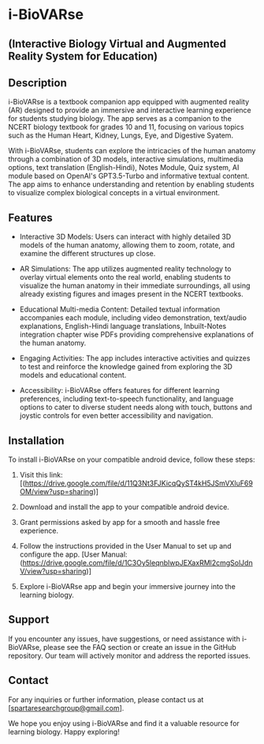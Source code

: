 # i-BioVARse
## (Interactive Biology Virtual and Augmented Reality System for Education)

## Description

i-BioVARse is a textbook companion app equipped with augmented reality (AR) designed to provide an immersive and interactive learning experience for students studying biology. The app serves as a companion to the NCERT biology textbook for grades 10 and 11, focusing on various topics such as the Human Heart, Kidney, Lungs, Eye, and Digestive Syatem.

With i-BioVARse, students can explore the intricacies of the human anatomy through a combination of 3D models, interactive simulations, multimedia options, text translation (English-Hindi), Notes Module, Quiz system, AI module based on OpenAI's GPT3.5-Turbo and informative textual content. The app aims to enhance understanding and retention by enabling students to visualize complex biological concepts in a virtual environment.

## Features

- Interactive 3D Models: Users can interact with highly detailed 3D models of the human anatomy, allowing them to zoom, rotate, and examine the different structures up close.

- AR Simulations: The app utilizes augmented reality technology to overlay virtual elements onto the real world, enabling students to visualize the human anatomy in their immediate surroundings, all using already existing figures and images present in the NCERT textbooks.

- Educational Multi-media Content: Detailed textual information accompanies each module, including video demonstration, text/audio explanations, English-Hindi language translations, Inbuilt-Notes integration chapter wise PDFs providing comprehensive explanations of the human anatomy.

- Engaging Activities: The app includes interactive activities and quizzes to test and reinforce the knowledge gained from exploring the 3D models and educational content.

- Accessibility: i-BioVARse offers features for different learning preferences, including text-to-speech functionality, and language options to cater to diverse student needs along with touch, buttons and joystic controls for even better accessibility and navigation.

## Installation

To install i-BioVARse on your compatible android device, follow these steps:

1. Visit this link: [(https://drive.google.com/file/d/11Q3Nt3FJKicqQyST4kH5JSmVXluF69OM/view?usp=sharing)]

2. Download and install the app to your compatible android device.

3. Grant permissions asked by app for a smooth and hassle free experience.

4. Follow the instructions provided in the User Manual to set up and configure the app. [User Manual: (https://drive.google.com/file/d/1C3Oy5leqnblwpJEXaxRMl2cmgSolJdnV/view?usp=sharing)]

5. Explore i-BioVARse app and begin your immersive journey into the learning biology.

## Support

If you encounter any issues, have suggestions, or need assistance with i-BioVARse, please see the FAQ section or create an issue in the GitHub repository. Our team will actively monitor and address the reported issues.

## Contact

For any inquiries or further information, please contact us at [spartaresearchgroup@gmail.com].

We hope you enjoy using i-BioVARse and find it a valuable resource for learning biology. Happy exploring!

